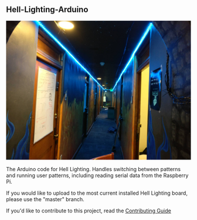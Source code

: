 ## Hell-Lighting-Arduino

![System image](./images/lighting.jpg)

The Arduino code for Hell Lighting. Handles switching between patterns and
running user patterns, including reading serial data from the Raspberry
Pi.

If you would like to upload to the most current installed Hell Lighting board, please use the "master" branch.

If you'd like to contribute to this project, read the [Contributing Guide](https://www.github.com/Whillikers/Hell-Lighting/blob/master/CONTRIBUTING.md)
